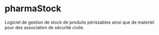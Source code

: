 # pharmaStock

Logiciel de gestion de stock de produits périssables ainsi que de materiel pour des association de sécurité civile.
